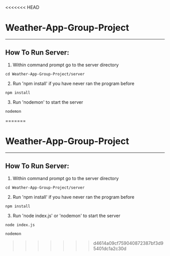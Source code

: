 <<<<<<< HEAD
# Weather-App-Group-Project
---
## How To Run Server:

1. Within command prompt go to the server directory

```
cd Weather-App-Group-Project/server
```

2. Run 'npm install' if you have never ran the program before

```
npm install
```
3. Run 'nodemon' to start the server

```
nodemon
```
=======
# Weather-App-Group-Project
---
## How To Run Server:

1. Within command prompt go to the server directory

```
cd Weather-App-Group-Project/server
```

2. Run 'npm install' if you have never ran the program before

```
npm install
```
3. Run 'node index.js' or 'nodemon' to start the server
```
node index.js
```

```
nodemon
```
>>>>>>> d4614a09cf759040872387bf3d95401dc1a2c30d
